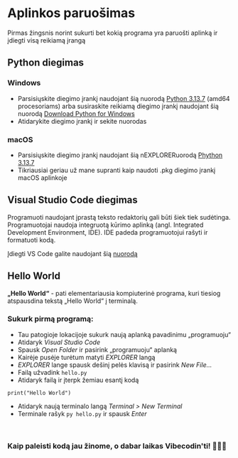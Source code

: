 # Aplinkos paruošimas
Pirmas žingsnis norint sukurti bet kokią programa yra paruošti aplinką ir įdiegti visą reikiamą įrangą
## Python diegimas
### Windows
- Parsisiųskite diegimo įrankį naudojant šią nuorodą [Python 3.13.7](https://www.python.org/ftp/python/3.13.7/python-3.13.7-amd64.exe) (amd64 procesoriams) arba susiraskite reikiamą diegimo įrankį naudojant šią nuorodą [Download Python for Windows](https://www.python.org/downloads/windows/)
- Atidarykite diegimo įrankį ir sekite nuorodas

### macOS
- Parsisiųskite diegimo įrankį naudojant šią nEXPLORERuorodą [Phython 3.13.7](https://www.python.org/ftp/python/3.13.7/python-3.13.7-macos11.pkg)
- Tikriausiai geriau už mane supranti kaip naudoti .pkg diegimo įrankį macOS aplinkoje

## Visual Studio Code diegimas
Programuoti naudojant įprastą teksto redaktorių gali būti šiek tiek sudėtinga. Programuotojai naudoja integruotą kūrimo aplinką (angl. Integrated Development Environment, IDE). IDE padeda programuotojui rašyti ir formatuoti kodą.

Įdiegti VS Code galite naudojant šią [nuorodą](https://code.visualstudio.com/download)

## Hello World
**„Hello World“** - pati elementariausia kompiuterinė programa, kuri tiesiog atspausdina tekstą „Hello World“ į terminalą.

### Sukurk pirmą programą:
- Tau patogioje lokacijoje sukurk naują aplanką pavadinimu „programuoju“
- Atidaryk *Visual Studio Code*
- Spausk *Open Folder* ir pasirink „programuoju“ aplanką
- Kairėje pusėje turėtum matyti *EXPLORER* langą
- *EXPLORER* lange spausk dešinį pelės klavisą ir pasirink *New File...*
- Failą užvadink `hello.py`
- Atidaryk failą ir įterpk žemiau esantį kodą
```
print("Hello World")
```
- Atidaryk naują terminalo langą *Terminal > New Terminal*
- Terminale rašyk `py hello.py` ir spausk *Enter*

<br> 

### Kaip paleisti kodą jau žinome, o dabar laikas Vibecodin'ti! 👨‍💻👨